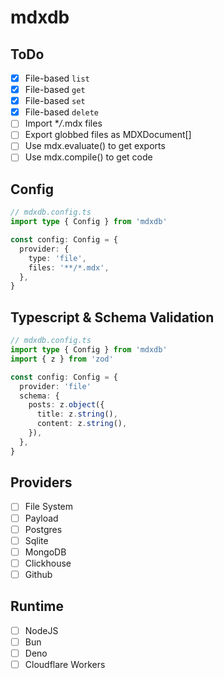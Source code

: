 # mdxdb

## ToDo

- [x] File-based `list`
- [x] File-based `get`
- [x] File-based `set`
- [x] File-based `delete`
- [ ] Import \*_/_.mdx files
- [ ] Export globbed files as MDXDocument[]
- [ ] Use mdx.evaluate() to get exports
- [ ] Use mdx.compile() to get code

## Config

```typescript
// mdxdb.config.ts
import type { Config } from 'mdxdb'

const config: Config = {
  provider: {
    type: 'file',
    files: '**/*.mdx',
  },
}
```

## Typescript & Schema Validation

```typescript
// mdxdb.config.ts
import type { Config } from 'mdxdb'
import { z } from 'zod'

const config: Config = {
  provider: 'file'
  schema: {
    posts: z.object({
      title: z.string(),
      content: z.string(),
    }),
  },
}
```

## Providers

- [ ] File System
- [ ] Payload
- [ ] Postgres
- [ ] Sqlite
- [ ] MongoDB
- [ ] Clickhouse
- [ ] Github

## Runtime

- [ ] NodeJS
- [ ] Bun
- [ ] Deno
- [ ] Cloudflare Workers
